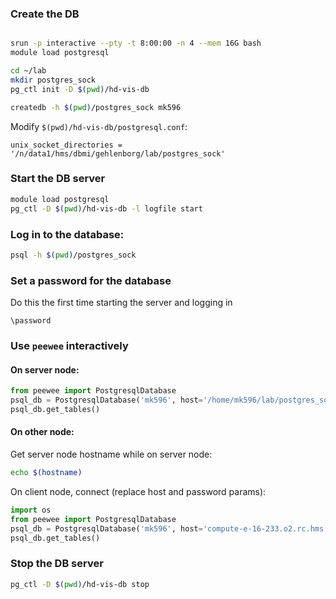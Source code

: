 
### Create the DB

```sh

srun -p interactive --pty -t 8:00:00 -n 4 --mem 16G bash
module load postgresql

cd ~/lab
mkdir postgres_sock
pg_ctl init -D $(pwd)/hd-vis-db

createdb -h $(pwd)/postgres_sock mk596
```

Modify `$(pwd)/hd-vis-db/postgresql.conf`:

```
unix_socket_directories = '/n/data1/hms/dbmi/gehlenborg/lab/postgres_sock'
```

### Start the DB server

```sh
module load postgresql
pg_ctl -D $(pwd)/hd-vis-db -l logfile start
```

### Log in to the database:

```sh
psql -h $(pwd)/postgres_sock
```

### Set a password for the database

Do this the first time starting the server and logging in

```psql
\password
```

### Use `peewee` interactively

#### On server node:

```python
from peewee import PostgresqlDatabase
psql_db = PostgresqlDatabase('mk596', host='/home/mk596/lab/postgres_sock')
psql_db.get_tables()
```

#### On other node:

Get server node hostname while on server node:

```sh
echo $(hostname)
```

On client node, connect (replace host and password params):

```python
import os
from peewee import PostgresqlDatabase
psql_db = PostgresqlDatabase('mk596', host='compute-e-16-233.o2.rc.hms.harvard.edu', password="some_password")
psql_db.get_tables()
```


### Stop the DB server

```sh
pg_ctl -D $(pwd)/hd-vis-db stop
```
